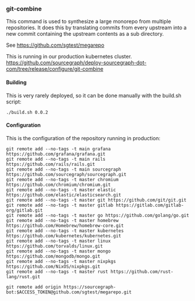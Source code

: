 ### git-combine

This command is used to synthesize a large monorepo from multiple
repositories. It does this by translating commits from every upstream into a
new commit containing the upstream contents as a sub directory.

See https://github.com/sgtest/megarepo

This is running in our production kubernetes cluster. https://github.com/sourcegraph/deploy-sourcegraph-dot-com/tree/release/configure/git-combine

#### Building

This is very rarely deployed, so it can be done manually with the build.sh script:

``` shell
./build.sh 0.0.2
```

#### Configuration

This is the configuration of the repository running in production:

``` shell
git remote add --no-tags -t main grafana https://github.com/grafana/grafana.git
git remote add --no-tags -t main rails https://github.com/rails/rails.git
git remote add --no-tags -t main sourcegraph https://github.com/sourcegraph/sourcegraph.git
git remote add --no-tags -t master chromium https://github.com/chromium/chromium.git
git remote add --no-tags -t master elastic https://github.com/elastic/elasticsearch.git
git remote add --no-tags -t master git https://github.com/git/git.git
git remote add --no-tags -t master gitlab https://gitlab.com/gitlab-org/gitlab.git
git remote add --no-tags -t master go https://github.com/golang/go.git
git remote add --no-tags -t master homebrew https://github.com/Homebrew/homebrew-core.git
git remote add --no-tags -t master kubernetes https://github.com/kubernetes/kubernetes.git
git remote add --no-tags -t master linux https://github.com/torvalds/linux.git
git remote add --no-tags -t master mongo https://github.com/mongodb/mongo.git
git remote add --no-tags -t master nixpkgs https://github.com/NixOS/nixpkgs.git
git remote add --no-tags -t master rust https://github.com/rust-lang/rust.git

git remote add origin https://sourcegraph-bot:$ACCESS_TOKEN@github.com/sgtest/megarepo.git
```
